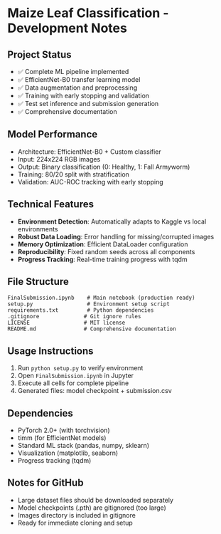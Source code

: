 # Maize Leaf Classification - Development Notes

## Project Status
- ✅ Complete ML pipeline implemented
- ✅ EfficientNet-B0 transfer learning model
- ✅ Data augmentation and preprocessing
- ✅ Training with early stopping and validation
- ✅ Test set inference and submission generation
- ✅ Comprehensive documentation

## Model Performance
- Architecture: EfficientNet-B0 + Custom classifier
- Input: 224x224 RGB images
- Output: Binary classification (0: Healthy, 1: Fall Armyworm)
- Training: 80/20 split with stratification
- Validation: AUC-ROC tracking with early stopping

## Technical Features
- **Environment Detection**: Automatically adapts to Kaggle vs local environments
- **Robust Data Loading**: Error handling for missing/corrupted images
- **Memory Optimization**: Efficient DataLoader configuration
- **Reproducibility**: Fixed random seeds across all components
- **Progress Tracking**: Real-time training progress with tqdm

## File Structure
```
FinalSubmission.ipynb    # Main notebook (production ready)
setup.py                 # Environment setup script
requirements.txt         # Python dependencies
.gitignore              # Git ignore rules
LICENSE                 # MIT license
README.md               # Comprehensive documentation
```

## Usage Instructions
1. Run `python setup.py` to verify environment
2. Open `FinalSubmission.ipynb` in Jupyter
3. Execute all cells for complete pipeline
4. Generated files: model checkpoint + submission.csv

## Dependencies
- PyTorch 2.0+ (with torchvision)
- timm (for EfficientNet models)
- Standard ML stack (pandas, numpy, sklearn)
- Visualization (matplotlib, seaborn)
- Progress tracking (tqdm)

## Notes for GitHub
- Large dataset files should be downloaded separately
- Model checkpoints (.pth) are gitignored (too large)
- Images directory is included in gitignore
- Ready for immediate cloning and setup

